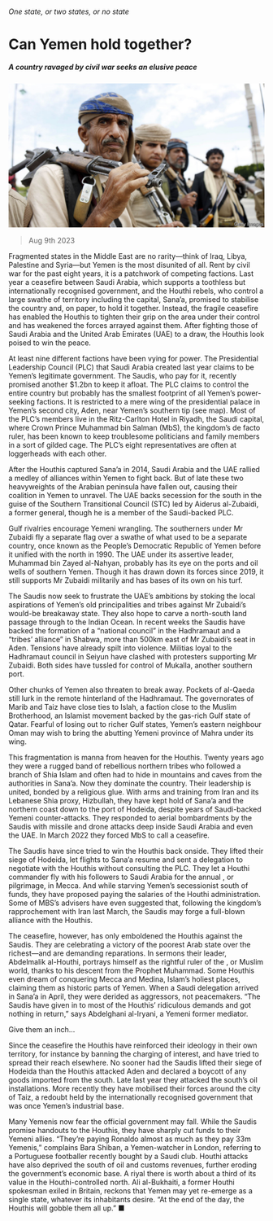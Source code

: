 ###### One state, or two states, or no state

# Can Yemen hold together? 

##### A country ravaged by civil war seeks an elusive peace 

![image](images/20230812_MAP503.jpg) 

> Aug 9th 2023 

Fragmented states in the Middle East are no rarity—think of Iraq, Libya, Palestine and Syria—but Yemen is the most disunited of all. Rent by civil war for the past eight years, it is a patchwork of competing factions. Last year a ceasefire between Saudi Arabia, which supports a toothless but internationally recognised government, and the Houthi rebels, who control a large swathe of territory including the capital, Sana’a, promised to stabilise the country and, on paper, to hold it together. Instead, the fragile ceasefire has enabled the Houthis to tighten their grip on the area under their control and has weakened the forces arrayed against them. After fighting those of Saudi Arabia and the United Arab Emirates (UAE) to a draw, the Houthis look poised to win the peace.



At least nine different factions have been vying for power. The Presidential Leadership Council (PLC) that Saudi Arabia created last year claims to be Yemen’s legitimate government. The Saudis, who pay for it, recently promised another $1.2bn to keep it afloat. The PLC claims to control the entire country but probably has the smallest footprint of all Yemen’s power-seeking factions. It is restricted to a mere wing of the presidential palace in Yemen’s second city, Aden, near Yemen’s southern tip (see map). Most of the PLC’s members live in the Ritz-Carlton Hotel in Riyadh, the Saudi capital, where Crown Prince Muhammad bin Salman (MbS), the kingdom’s de facto ruler, has been known to keep troublesome politicians and family members in a sort of gilded cage. The PLC’s eight representatives are often at loggerheads with each other. 

After the Houthis captured Sana’a in 2014, Saudi Arabia and the UAE rallied a medley of alliances within Yemen to fight back. But of late these two heavyweights of the Arabian peninsula have fallen out, causing their coalition in Yemen to unravel. The UAE backs secession for the south in the guise of the Southern Transitional Council (STC) led by Aiderus al-Zubaidi, a former general, though he is a member of the Saudi-backed PLC. 

Gulf rivalries encourage Yemeni wrangling. The southerners under Mr Zubaidi fly a separate flag over a swathe of what used to be a separate country, once known as the People’s Democratic Republic of Yemen before it unified with the north in 1990. The UAE under its assertive leader, Muhammad bin Zayed al-Nahyan, probably has its eye on the ports and oil wells of southern Yemen. Though it has drawn down its forces since 2019, it still supports Mr Zubaidi militarily and has bases of its own on his turf.

The Saudis now seek to frustrate the UAE’s ambitions by stoking the local aspirations of Yemen’s old principalities and tribes against Mr Zubaidi’s would-be breakaway state. They also hope to carve a north-south land passage through to the Indian Ocean. In recent weeks the Saudis have backed the formation of a “national council” in the Hadhramaut and a “tribes’ alliance” in Shabwa, more than 500km east of Mr Zubaidi’s seat in Aden. Tensions have already spilt into violence. Militias loyal to the Hadhramaut council in Seiyun have clashed with protesters supporting Mr Zubaidi. Both sides have tussled for control of Mukalla, another southern port.

Other chunks of Yemen also threaten to break away. Pockets of al-Qaeda still lurk in the remote hinterland of the Hadhramaut. The governorates of Marib and Taiz have close ties to Islah, a faction close to the Muslim Brotherhood, an Islamist movement backed by the gas-rich Gulf state of Qatar. Fearful of losing out to richer Gulf states, Yemen’s eastern neighbour Oman may wish to bring the abutting Yemeni province of Mahra under its wing.

This fragmentation is manna from heaven for the Houthis. Twenty years ago they were a rugged band of rebellious northern tribes who followed a branch of Shia Islam and often had to hide in mountains and caves from the authorities in Sana’a. Now they dominate the country. Their leadership is united, bonded by a religious glue. With arms and training from Iran and its Lebanese Shia proxy, Hizbullah, they have kept hold of Sana’a and the northern coast down to the port of Hodeida, despite years of Saudi-backed Yemeni counter-attacks. They responded to aerial bombardments by the Saudis with missile and drone attacks deep inside Saudi Arabia and even the UAE. In March 2022 they forced MbS to call a ceasefire.

The Saudis have since tried to win the Houthis back onside. They lifted their siege of Hodeida, let flights to Sana’a resume and sent a delegation to negotiate with the Houthis without consulting the PLC. They let a Houthi commander fly with his followers to Saudi Arabia for the annual , or pilgrimage, in Mecca. And while starving Yemen’s secessionist south of funds, they have proposed paying the salaries of the Houthi administration. Some of MBS’s advisers have even suggested that, following the kingdom’s rapprochement with Iran last March, the Saudis may forge a full-blown alliance with the Houthis. 

The ceasefire, however, has only emboldened the Houthis against the Saudis. They are celebrating a victory of the poorest Arab state over the richest—and are demanding reparations. In sermons their leader, Abdelmalik al-Houthi, portrays himself as the rightful ruler of the , or Muslim world, thanks to his descent from the Prophet Muhammad. Some Houthis even dream of conquering Mecca and Medina, Islam’s holiest places, claiming them as historic parts of Yemen. When a Saudi delegation arrived in Sana’a in April, they were derided as aggressors, not peacemakers. “The Saudis have given in to most of the Houthis’ ridiculous demands and got nothing in return,” says Abdelghani al-Iryani, a Yemeni former mediator.

Give them an inch...

Since the ceasefire the Houthis have reinforced their ideology in their own territory, for instance by banning the charging of interest, and have tried to spread their reach elsewhere. No sooner had the Saudis lifted their siege of Hodeida than the Houthis attacked Aden and declared a boycott of any goods imported from the south. Late last year they attacked the south’s oil installations. More recently they have mobilised their forces around the city of Taiz, a redoubt held by the internationally recognised government that was once Yemen’s industrial base.

Many Yemenis now fear the official government may fall. While the Saudis promise handouts to the Houthis, they have sharply cut funds to their Yemeni allies. “They’re paying Ronaldo almost as much as they pay 33m Yemenis,” complains Bara Shiban, a Yemen-watcher in London, referring to a Portuguese footballer recently bought by a Saudi club. Houthi attacks have also deprived the south of oil and customs revenues, further eroding the government’s economic base. A riyal there is worth about a third of its value in the Houthi-controlled north. Ali al-Bukhaiti, a former Houthi spokesman exiled in Britain, reckons that Yemen may yet re-emerge as a single state, whatever its inhabitants desire. “At the end of the day, the Houthis will gobble them all up.” ■

